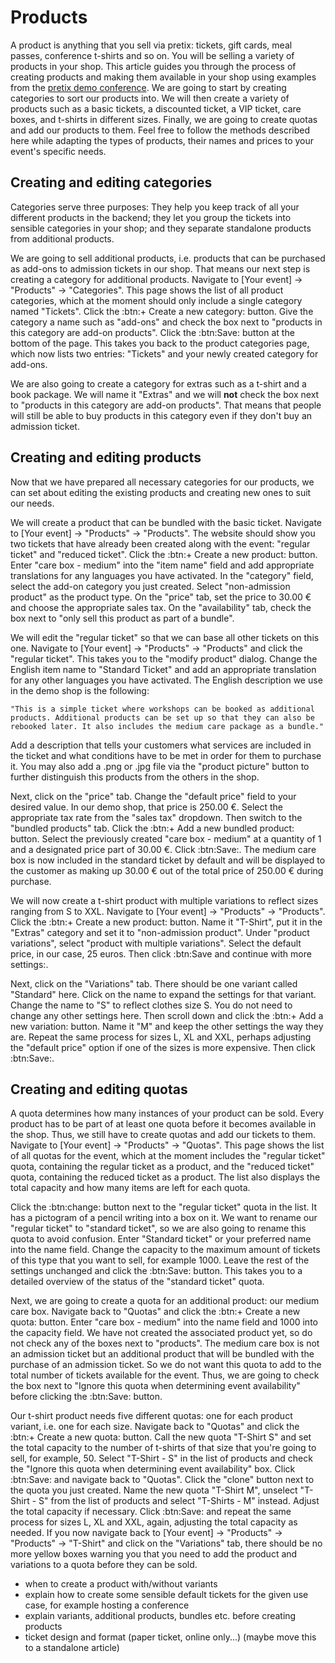 # Products

A product is anything that you sell via pretix: tickets, gift cards, meal passes, conference t-shirts and so on. You will be selling a variety of products in your shop. This article guides you through the process of creating products and making them available in your shop using examples from the [pretix demo conference](https://pretix.eu/demoshops/democon/). We are going to start by creating categories to sort our products into. We will then create a variety of products such as a basic tickets, a discounted ticket, a VIP ticket, care boxes, and t-shirts in different sizes. Finally, we are going to create quotas and add our products to them. Feel free to follow the methods described here while adapting the types of products, their names and prices to your event's specific needs. 

## Creating and editing categories

Categories serve three purposes: They help you keep track of all your different products in the backend; they let you group the tickets into sensible categories in your shop; and they separate standalone products from additional products. 

We are going to sell additional products, i.e. products that can be purchased as add-ons to admission tickets in our shop. That means our next step is creating a category for additional products. Navigate to [Your event] → "Products" → "Categories". This page shows the list of all product categories, which at the moment should only include a single category named "Tickets". Click the :btn:+ Create a new category: button. Give the category a name such as "add-ons" and check the box next to "products in this category are add-on products". Click the :btn:Save: button at the bottom of the page. This takes you back to the product categories page, which now lists two entries: "Tickets" and your newly created category for add-ons. 

We are also going to create a category for extras such as a t-shirt and a book package. We will name it "Extras" and we will __not__ check the box next to "products in this category are add-on products". That means that people will still be able to buy products in this category even if they don't buy an admission ticket. 

## Creating and editing products 

Now that we have prepared all necessary categories for our products, we can set about editing the existing products and creating new ones to suit our needs. 

We will create a product that can be bundled with the basic ticket. Navigate to [Your event] → "Products" → "Products". The website should show you two tickets that have already been created along with the event: "regular ticket" and "reduced ticket".  Click the :btn:+ Create a new product: button. Enter "care box - medium" into the "item name" field and add appropriate translations for any languages you have activated. In the "category" field, select the add-on category you just created. Select "non-admission product" as the product type. On the "price" tab, set the price to 30.00 € and choose the appropriate sales tax. On the "availability" tab, check the box next to "only sell this product as part of a bundle". 

We will edit the "regular ticket" so that we can base all other tickets on this one. Navigate to [Your event] → "Products" → "Products" and click the "regular ticket". This takes you to the "modify product" dialog. Change the English item name to "Standard Ticket" and add an appropriate translation for any other languages you have activated. The English description we use in the demo shop is the following: 

    "This is a simple ticket where workshops can be booked as additional products. Additional products can be set up so that they can also be rebooked later. It also includes the medium care package as a bundle." 

Add a description that tells your customers what services are included in the ticket and what conditions have to be met in order for them to purchase it. You may also add a .png or .jpg file via the "product picture" button to further distinguish this products from the others in the shop. 

Next, click on the "price" tab. Change the "default price" field to your desired value. In our demo shop, that price is 250.00 €. Select the appropriate tax rate from the "sales tax" dropdown. Then switch to the "bundled products" tab. Click the :btn:+ Add a new bundled product: button. Select the previously created "care box - medium" at a quantity of 1 and a designated price part of 30.00 €. Click :btn:Save:. The medium care box is now included in the standard ticket by default and will be displayed to the customer as making up 30.00 € out of the total price of 250.00 € during purchase. 

We will now create a t-shirt product with multiple variations to reflect sizes ranging from S to XXL. Navigate to [Your event] → "Products" → "Products". Click the :btn:+ Create a new product: button. Name it "T-Shirt", put it in the "Extras" category and set it to "non-admission product". Under "product variations", select "product with multiple variations". Select the default price, in our case, 25 euros. Then click :btn:Save and continue with more settings:. 

Next, click on the "Variations" tab. There should be one variant called "Standard" here. Click on the name to expand the settings for that variant. Change the name to "S" to reflect clothes size S. You do not need to change any other settings here. Then scroll down and click the :btn:+ Add a new variation: button. Name it "M" and keep the other settings the way they are. Repeat the same process for sizes L, XL and XXL, perhaps adjusting the "default price" option if one of the sizes is more expensive. Then click :btn:Save:. 

## Creating and editing quotas 

A quota determines how many instances of your product can be sold. Every product has to be part of at least one quota before it becomes available in the shop. Thus, we still have to create quotas and add our tickets to them. Navigate to [Your event] → "Products" → "Quotas". This page shows the list of all quotas for the event, which at the moment includes the "regular ticket" quota, containing the regular ticket as a product, and the "reduced ticket" quota, containing the reduced ticket as a product. The list also displays the total capacity and how many items are left for each quota. 

Click the :btn:change: button next to the "regular ticket" quota in the list. It has a pictogram of a pencil writing into a box on it. We want to rename our "regular ticket" to "standard ticket", so we are also going to rename this quota to avoid confusion. Enter "Standard ticket" or your preferred name into the name field. Change the capacity to the maximum amount of tickets of this type that you want to sell, for example 1000. Leave the rest of the settings unchanged and click the :btn:Save: button. This takes you to a detailed overview of the status of the "standard ticket" quota. 

Next, we are going to create a quota for an additional product: our medium care box. Navigate back to "Quotas" and click the :btn:+ Create a new quota: button. Enter "care box - medium" into the name field and 1000 into the capacity field. We have not created the associated product yet, so do not check any of the boxes next to "products". The medium care box is not an admission ticket but an additional product that will be bundled with the purchase of an admission ticket. So we do not want this quota to add to the total number of tickets available for the event. Thus, we are going to check the box next to "Ignore this quota when determining event availability" before clicking the :btn:Save: button. 

Our t-shirt product needs five different quotas: one for each product variant, i.e. one for each size. Navigate back to "Quotas" and click the :btn:+ Create a new quota: button. Call the new quota "T-Shirt S" and set the total capacity to the number of t-shirts of that size that you're going to sell, for example, 50. Select "T-Shirt - S" in the list of products and check the "Ignore this quota when determining event availability" box. Click :btn:Save: and navigate back to "Quotas". Click the "clone" button next to the quota you just created. Name the new quota "T-Shirt M", unselect "T-Shirt - S" from the list of products and select "T-Shirts - M" instead. Adjust the total capacity if necessary. Click :btn:Save: and repeat the same process for sizes L, XL and XXL, again, adjusting the total capacity as needed. If you now navigate back to [Your event] → "Products" → "Products" → "T-Shirt" and click on the "Variations" tab, there should be no more yellow boxes warning you that you need to add the product and variations to a quota before they can be sold. 

 - when to create a product with/without variants 
 - explain how to create some sensible default tickets for the given use case, for example hosting a conference
 - explain variants, additional products, bundles etc. before creating products 
 - ticket design and format (paper ticket, online only...) (maybe move this to a standalone article)

